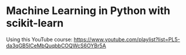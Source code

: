 # Machine Learning in Python with scikit-learn
Using this YouTube course: https://www.youtube.com/playlist?list=PL5-da3qGB5ICeMbQuqbbCOQWcS6OYBr5A

